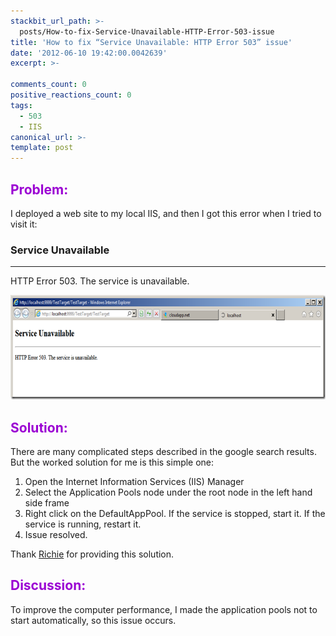 ```yaml
---
stackbit_url_path: >-
  posts/How-to-fix-Service-Unavailable-HTTP-Error-503-issue
title: 'How to fix “Service Unavailable: HTTP Error 503” issue'
date: '2012-06-10 19:42:00.0042639'
excerpt: >-
  
comments_count: 0
positive_reactions_count: 0
tags: 
  - 503
  - IIS
canonical_url: >-
template: post
---
```

<h2><font style="font-weight: bold" color="#9b00d3">Problem:</font></h2>  <p>I deployed a web site to my local IIS, and then I got this error when I tried to visit it:</p>  <h3>Service Unavailable</h3>  <p>   <hr />HTTP Error 503. The service is unavailable.</p>  <p><a href="https://raw.githubusercontent.com/Jeff-Tian/blogengine.net/master/Source/BlogEngine/BlogEngine.NET/App_Data/files/image_580.png"><img style="background-image: none; border-bottom: 0px; border-left: 0px; margin: 0px 10px 0px 0px; padding-left: 0px; padding-right: 0px; display: inline; border-top: 0px; border-right: 0px; padding-top: 0px" title="image" border="0" alt="image" src="https://raw.githubusercontent.com/Jeff-Tian/blogengine.net/master/Source/BlogEngine/BlogEngine.NET/App_Data/files/image_thumb_279.png" width="677" height="167" /></a></p>  <h2><font style="font-weight: bold" color="#9b00d3">Solution:</font></h2>  <p>There are many complicated steps described in the google search results. But the worked solution for me is this simple one:</p>  <ol>   <li>Open the Internet Information Services (IIS) Manager</li>    <li>Select the Application Pools node under the root node in the left hand side frame</li>    <li>Right click on the DefaultAppPool. If the service is stopped, start it. If the service is running, restart it.</li>    <li>Issue resolved.</li> </ol>  <p>Thank <a href="http://forums.iis.net/t/1183179.aspx" target="_blank">Richie</a> for providing this solution. </p>  <h2><font color="#9b00d3"><font style="font-weight: bold">Discussion:</font></font></h2>  <p>To improve the computer performance, I made the application pools not to start automatically, so this issue occurs.</p>